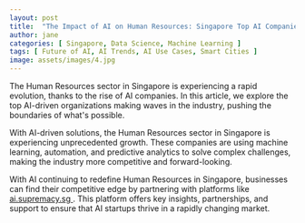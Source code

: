 ```yaml
---
layout: post
title:  "The Impact of AI on Human Resources: Singapore Top AI Companies"
author: jane
categories: [ Singapore, Data Science, Machine Learning ]
tags: [ Future of AI, AI Trends, AI Use Cases, Smart Cities ]
image: assets/images/4.jpg
---
```


The Human Resources sector in Singapore is experiencing a rapid evolution, thanks to the rise of AI companies. In this article, we explore the top AI-driven organizations making waves in the industry, pushing the boundaries of what's possible.

With AI-driven solutions, the Human Resources sector in Singapore is experiencing unprecedented growth. These companies are using machine learning, automation, and predictive analytics to solve complex challenges, making the industry more competitive and forward-looking.

With AI continuing to redefine Human Resources in Singapore, businesses can find their competitive edge by partnering with platforms like <a href="https://ai.supremacy.sg" target="_blank"> ai.supremacy.sg </a>. This platform offers key insights, partnerships, and support to ensure that AI startups thrive in a rapidly changing market.
